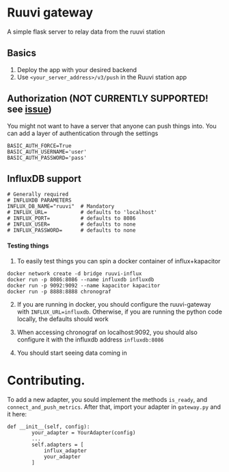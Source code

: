 
# Ruuvi gateway
A simple flask server to relay data from the ruuvi station

## Basics
1. Deploy the app with your desired backend
2. Use `<your_server_address>/v3/push` in the Ruuvi station app

## Authorization (NOT CURRENTLY SUPPORTED! see [issue](https://github.com/ruuvi/com.ruuvi.station/issues/83))
You might not want to have a server that anyone can push things into.
You can add a layer of authentication through the settings 

```
BASIC_AUTH_FORCE=True
BASIC_AUTH_USERNAME='user'
BASIC_AUTH_PASSWORD='pass'
```

## InfluxDB support
```
# Generally required 
# INFLUXDB PARAMETERS
INFLUX_DB_NAME="ruuvi"  # Mandatory
# INFLUX_URL=           # defaults to 'localhost'
# INFLUX_PORT=          # defaults to 8086
# INFLUX_USER=          # defaults to none
# INFLUX_PASSWORD=      # defaults to none
```

#### Testing things

1. To easily test things you can spin a docker container of influx+kapacitor
```
docker network create -d bridge ruuvi-influx
docker run -p 8086:8086 --name influxdb influxdb
docker run -p 9092:9092 --name kapacitor kapacitor
docker run -p 8888:8888 chronograf
```

2. If you are running in docker, you should configure the ruuvi-gateway with `INFLUX_URL=influxdb`. Otherwise, if you are running the python code locally, the defaults should work


3. When accessing chronograf on localhost:9092, you should also configure it with the influxdb address `influxdb:8086`

4. You should start seeing data coming in

# Contributing.

To add a new adapter, you sould implement the methods `is_ready`, and `connect_and_push_metrics`. 
After that, import your adapter in `gateway.py` and it here:

```
def __init__(self, config):
        your_adapter = YourAdapter(config)
        ...
        self.adapters = [
            influx_adapter
            your_adapter
        ]
```
